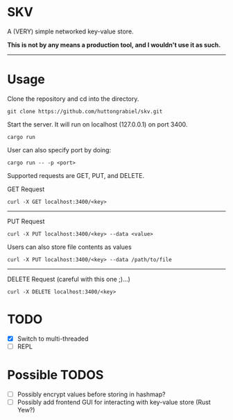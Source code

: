# SKV

A (VERY) simple networked key-value store.

**This is not by any means a production tool, and I wouldn't use it as such.**

---

# Usage

Clone the repository and cd into the directory.

```
git clone https://github.com/huttongrabiel/skv.git
```

Start the server. It will run on localhost (127.0.0.1) on port 3400.

```
cargo run
```

User can also specify port by doing:

```
cargo run -- -p <port>
```

Supported requests are GET, PUT, and DELETE.

GET Request
```
curl -X GET localhost:3400/<key>
```

---

PUT Request
```
curl -X PUT localhost:3400/<key> --data <value>
```

Users can also store file contents as values
```
curl -X PUT localhost:3400/<key> --data /path/to/file
```

---

DELETE Request (careful with this one ;)...)
```
curl -X DELETE localhost:3400/<key>
```

# TODO
- [X] Switch to multi-threaded
- [ ] REPL

# Possible TODOS
- [ ] Possibly encrypt values before storing in hashmap?
- [ ] Possibly add frontend GUI for interacting with key-value store (Rust Yew?)
